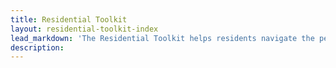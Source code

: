 ```yaml
---
title: Residential Toolkit
layout: residential-toolkit-index
lead_markdown: 'The Residential Toolkit helps residents navigate the permitting process. Use the Toolkit to find details about specific city processes, your property, or your applications.'
description:
---
```



